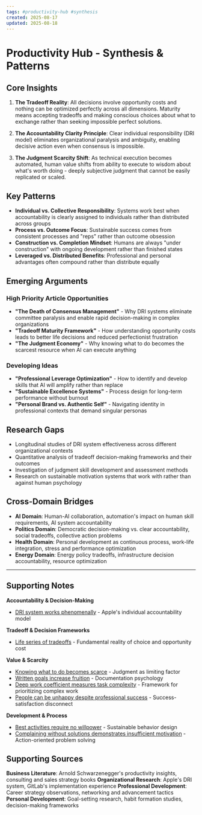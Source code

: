 ```yaml
---
tags: #productivity-hub #synthesis
created: 2025-08-17
updated: 2025-08-18
---
```


# Productivity Hub - Synthesis & Patterns

## Core Insights

1. **The Tradeoff Reality**: All decisions involve opportunity costs and nothing can be optimized perfectly across all dimensions. Maturity means accepting tradeoffs and making conscious choices about what to exchange rather than seeking impossible perfect solutions.

2. **The Accountability Clarity Principle**: Clear individual responsibility (DRI model) eliminates organizational paralysis and ambiguity, enabling decisive action even when consensus is impossible.

3. **The Judgment Scarcity Shift**: As technical execution becomes automated, human value shifts from ability to execute to wisdom about what's worth doing - deeply subjective judgment that cannot be easily replicated or scaled.

## Key Patterns

- **Individual vs. Collective Responsibility**: Systems work best when accountability is clearly assigned to individuals rather than distributed across groups
- **Process vs. Outcome Focus**: Sustainable success comes from consistent processes and "reps" rather than outcome obsession
- **Construction vs. Completion Mindset**: Humans are always "under construction" with ongoing development rather than finished states
- **Leveraged vs. Distributed Benefits**: Professional and personal advantages often compound rather than distribute equally

## Emerging Arguments

### High Priority Article Opportunities

- **"The Death of Consensus Management"** - Why DRI systems eliminate committee paralysis and enable rapid decision-making in complex organizations
- **"Tradeoff Maturity Framework"** - How understanding opportunity costs leads to better life decisions and reduced perfectionist frustration
- **"The Judgment Economy"** - Why knowing what to do becomes the scarcest resource when AI can execute anything

### Developing Ideas

- **"Professional Leverage Optimization"** - How to identify and develop skills that AI will amplify rather than replace
- **"Sustainable Excellence Systems"** - Process design for long-term performance without burnout
- **"Personal Brand vs. Authentic Self"** - Navigating identity in professional contexts that demand singular personas

## Research Gaps

- Longitudinal studies of DRI system effectiveness across different organizational contexts
- Quantitative analysis of tradeoff decision-making frameworks and their outcomes
- Investigation of judgment skill development and assessment methods
- Research on sustainable motivation systems that work with rather than against human psychology

## Cross-Domain Bridges

- **AI Domain**: Human-AI collaboration, automation's impact on human skill requirements, AI system accountability
- **Politics Domain**: Democratic decision-making vs. clear accountability, social tradeoffs, collective action problems
- **Health Domain**: Personal development as continuous process, work-life integration, stress and performance optimization
- **Energy Domain**: Energy policy tradeoffs, infrastructure decision accountability, resource optimization

---

## Supporting Notes

**Accountability & Decision-Making**
- [DRI system works phenomenally](productivity-dri-system-works.md) - Apple's individual accountability model

**Tradeoff & Decision Frameworks**
- [Life series of tradeoffs](productivity-life-tradeoffs.md) - Fundamental reality of choice and opportunity cost

**Value & Scarcity**
- [Knowing what to do becomes scarce](productivity-knowing-what-to-do-scarce.md) - Judgment as limiting factor
- [Written goals increase fruition](productivity-written-goals-increase.md) - Documentation psychology
- [Deep work coefficient measures task complexity](productivity-deep-work-coefficient.md) - Framework for prioritizing complex work
- [People can be unhappy despite professional success](productivity-unhappy-despite-success.md) - Success-satisfaction disconnect

**Development & Process**
- [Best activities require no willpower](productivity-activities-require-no-willpower.md) - Sustainable behavior design
- [Complaining without solutions demonstrates insufficient motivation](productivity-complaining-without-solutions.md) - Action-oriented problem solving

## Supporting Sources

**Business Literature**: Arnold Schwarzenegger's productivity insights, consulting and sales strategy books
**Organizational Research**: Apple's DRI system, GitLab's implementation experience
**Professional Development**: Career strategy observations, networking and advancement tactics
**Personal Development**: Goal-setting research, habit formation studies, decision-making frameworks